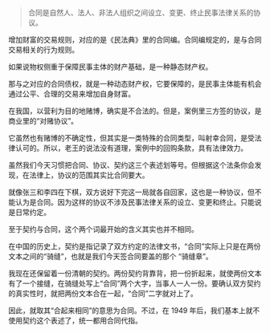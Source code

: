 

> 合同是自然人、法人、非法人组织之间设立、变更、终止民事法律关系的协议。

增加财富的交易规则，对应的是《民法典》里的合同编。合同编规定的，是与合同交易相关的行为规则。

如果说物权侧重于保障民事主体的财产基础，是一种静态财产权。

那与之对应的合同债权，就是一种动态财产权，它要保障的，是民事主体能有机会通过公平、合理的交易来增加自身财富。

在我国，以营利为目的地赌博，确实是不合法的。但是，案例里三方签的协议，是商业里的“对赌协议”。

它虽然也有赌博的不确定性，但其实是一类特殊的合同类型，叫射幸合同，是受法律认可的。所以，老王的说法没有道理，案例中的回购条款，具有法律效力。

虽然我们今天习惯把合同、协议、契约这三个表述划等号。但根据这个法条你会发现，在法律上，协议的范围其实比合同要大。

就像张三和李四在下棋，双方说好下完这一局就各自回家，这也是一种协议，但不能认为是合同。因为这样的协议不涉及民事法律关系的设立、变更和终止。只能说是日常约定。

至于契约与合同，这个两个词最开始的含义其实也并不相同。

在中国的历史上，契约是指记录了双方约定的法律文书，“合同”实际上只是在两份文本之间的“骑缝”，也就是我们今天签合同要盖的那个 “骑缝章”。

我现在还保留着一份清朝的契约。两份契约背靠背，把一份折起来，就使两份文本有了一个接缝，在骑缝处写上“合同”两个大字，当事人一人一份。要确认双方契约的真实性时，就把两份文本合在一起，“合同”二字就对上了。

因此，就取其“合起来相同”的意思为合同。不过，在 1949 年后，我们基本上就不使用契约这个表述了，统一都用合同代指。
